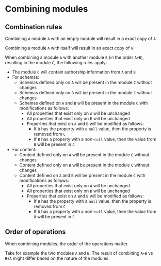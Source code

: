 # Combining modules

## Combination rules

Combining a module `A` with an empty module will result in a exact copy of `A`

Combining a module `A` with itself will result in an exact copy of `A`

When combining a module `A` with another module `B` (in the order `A+B`),
resulting in the module `C`, the following rules apply:

- The module `C` will contain authorship information from `A` and `B`
- For schemas:
   - Schemas defined only on `A` will be present in the module `C` without changes
   - Schemas defined only on `B` will be present in the module `C` without changes
   - Schemas defined on `A` and `B` will be present in the module `C` with
      modifications as follows:
      - All properties that exist only on `A` will be unchanged
      - All properties that exist only on `B` will be unchanged
      - Properties that exist on `A` and `B` will be modified as follows:
         - If `B` has the property with a `null` value, then the property is
            removed from `C`
         - If `B` has a property with a non-`null` value, then the value from `B`
            will be present in `C`
- For content:
   - Content defined only on `A` will be present in the module `C` without changes
   - Content defined only on `B` will be present in the module `C` without changes
   - Content defined on `A` and `B` will be present in the module `C` with
      modifications as follows:
      - All properties that exist only on `A` will be unchanged
      - All properties that exist only on `B` will be unchanged
      - Properties that exist on `A` and `B` will be modified as follows:
         - If `B` has the property with a `null` value, then the property is removed
            from `C`
         - If `B` has a property with a non-`null` value, then the value from `B`
            will be present in `C`

## Order of operations

When combining modules, the order of the operations matter.

Take for example the two modules `A` and `B`. The result of combining `A+B` vs
`B+A` might differ based on the nature of the modules.
